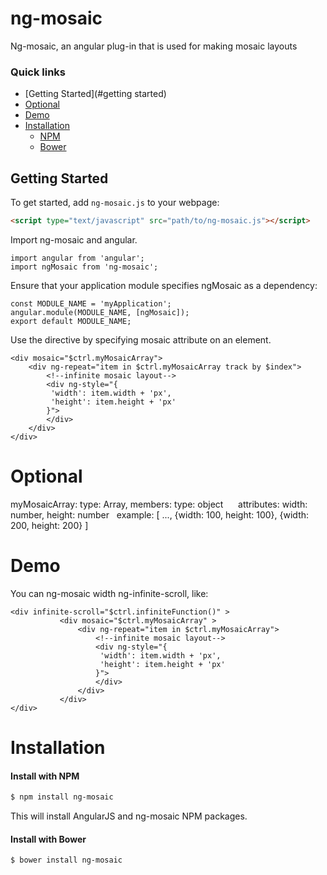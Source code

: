 # ng-mosaic
Ng-mosaic, an angular plug-in that is used for making mosaic layouts

### Quick links
- [Getting Started](#getting started)
- [Optional](#optional)
- [Demo](#demo)
- [Installation](#installation)
    - [NPM](#install-with-npm)
    - [Bower](#install-with-bower)
    
## Getting Started

To get started, add `ng-mosaic.js` to your webpage:
```html
<script type="text/javascript" src="path/to/ng-mosaic.js"></script>
```

Import ng-mosaic and angular.
```
import angular from 'angular';
import ngMosaic from 'ng-mosaic';
```

Ensure that your application module specifies ngMosaic as a dependency:
```
const MODULE_NAME = 'myApplication';
angular.module(MODULE_NAME, [ngMosaic]);
export default MODULE_NAME;
```

Use the directive by specifying mosaic attribute on an element.
```
<div mosaic="$ctrl.myMosaicArray">
    <div ng-repeat="item in $ctrl.myMosaicArray track by $index">
        <!--infinite mosaic layout-->
        <div ng-style="{
         'width': item.width + 'px',
         'height': item.height + 'px'
        }">
        </div>
    </div>
</div>
```
# Optional

myMosaicArray: type: Array, 
      members: type: object
      attributes:
              width: number,
              height: number
    example: [ ..., {width: 100, height: 100}, {width: 200, height: 200} ]
    
# Demo

 You can ng-mosaic width ng-infinite-scroll, like:
 
 ```
 <div infinite-scroll="$ctrl.infiniteFunction()" >
            <div mosaic="$ctrl.myMosaicArray" >
                <div ng-repeat="item in $ctrl.myMosaicArray">
                    <!--infinite mosaic layout-->
                    <div ng-style="{
                     'width': item.width + 'px',
                     'height': item.height + 'px'
                    }">
                    </div>
                </div>
            </div>
 </div>
 ```
 
# Installation
#### Install with NPM

```sh
$ npm install ng-mosaic
```

This will install AngularJS and ng-mosaic NPM packages.

#### Install with Bower
```sh
$ bower install ng-mosaic
```
